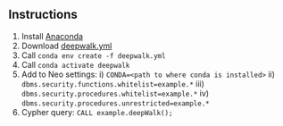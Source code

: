 
## Instructions

1. Install [Anaconda](https://docs.anaconda.com/anaconda/install/)
2. Download [deepwalk.yml](https://github.com/syedfahadsultan/DeepwalkPluginForNeo/blob/3.5/deepwalk.yml)
3. Call `conda env create -f deepwalk.yml`
4. Call `conda activate deepwalk`
5. Add to Neo settings: i) `CONDA=<path to where conda is installed>` ii) `dbms.security.functions.whitelist=example.*` iii) `dbms.security.procedures.whitelist=example.*` iv) `dbms.security.procedures.unrestricted=example.*`
6. Cypher query: `CALL example.deepWalk();`